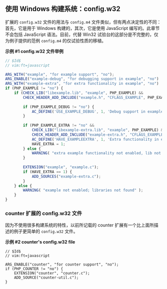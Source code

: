 使用 Windows 构建系统：config.w32
---------------------------------

扩展的 `config.w32` 文件的用法与 `config.m4`
文件类似，但有两点决定性的不同：首先，它是用于 Windows
构建的，其次，它是使用 JavaScript 编写的。此章节不会包括 JavaScript
语法。目前，代替 Win32 试验台的这部分是不完整的，仅为例子提供的范例
`config.m4` 的仅试验性质的移植。

**示例 \#1 config.w32 文件举例**

``` javascript
// $Id$
// vim:ft=javascript
```

``` javascript
ARG_WITH("example", "for example support", "no");
ARG_ENABLE("example-debug", "for debugging support in example", "no")
ARG_WITH("example-extra", "for extra functionality in example", "no")
if (PHP_EXAMPLE != "no") {
    if (CHECK_LIB("libexample.lib", "example", PHP_EXAMPLE) &&
        CHECK_HEADER_ADD_INCLUDE("example.h", "CFLAGS_EXAMPLE", PHP_EXAMPLE + "\\include")) {
        
        if (PHP_EXAMPLE_DEBUG != "no") {
            AC_DEFINE('USE_EXAMPLE_DEBUG', 1, 'Debug support in example');
        }
        
        if (PHP_EXAMPLE_EXTRA != "no" &&
            CHECK_LIB("libexample-extra.lib", "example", PHP_EXAMPLE) &&
            CHECK_HEADER_ADD_INCLUDE("example-extra.h", "CFLAGS_EXAMPLE", PHP_EXAMPLE + ";" + PHP_PHP_BUILD + "\\include") {
            AC_DEFINE('HAVE_EXAMPLEEXTRA', 1, 'Extra functionality in example');
            HAVE_EXTRA = 1;
        } else {
            WARNING( "extra example functionality not enabled, lib not found" );
        }
        
        EXTENSION("example", "example.c");
        if (HAVE_EXTRA == 1) {
            ADD_SOURCES("example-extra.c");
        }
    } else {
        WARNING( "example not enabled; libraries not found" );
    }
}
```

### counter 扩展的 config.w32 文件

因为不使用很多构建系统的特性，以前所记载的 counter
扩展有一个比上面所描述的例子更简单的 `config.w32` 文件。

**示例 \#2 counter's config.w32 file**

``` autoconf
// $Id$
// vim:ft=javascript
```

``` autoconf
ARG_ENABLE("counter", "for counter support", "no");
if (PHP_COUNTER != "no") {
    EXTENSION("counter", "counter.c");
    ADD_SOURCE("counter-util.c");
}
```
